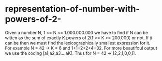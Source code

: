 # representation-of-number-with-powers-of-2-

Given a number N, 1 <= N <= 1.000.000.000 
we have to find if N can be witten as the sum of exactly K powers of 2(1 <= K <= 200.000)
or not. If ti can be then we must find the lexicographically smallest expression for it.
For example N = 42 -> K = 6 and 1+1+2+2+4+32. For more beautifoul output we use the coding [a1,a2,a3....aK]. Thus for N = 42 -> [2,2,1,0,0,1].
